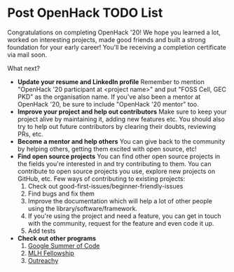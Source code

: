 # Post OpenHack TODO List

Congratulations on completing OpenHack '20! We hope you learned a lot, worked on interesting projects, made good friends and built a strong foundation for your early career! You'll be receiving a completion certificate via mail soon. 

What next?

* **Update your resume and LinkedIn profile** Remember to mention "OpenHack '20 participant at &lt;project name&gt;" and put "FOSS Cell, GEC PKD" as the organisation name. If you've also been a mentor at OpenHack '20, be sure to include "OpenHack '20 mentor" too. 
* **Improve your project and help out contributors** Make sure to keep your project alive by maintaining it, adding new features etc. You should also try to help out future contributors by clearing their doubts, reviewing PRs, etc. 
* **Become a mentor and help others** You can give back to the community by helping others, getting them excited with open source, etc! 
* **Find open source projects** You can find other open source projects in the fields you're interested in and try contributing to them. You can contribute to open source projects you use, explore new projects on GitHub, etc.  Few ways of contributing to existing projects:
  1. Check out good-first-issues/beginner-friendly-issues
  2. Find bugs and fix them
  3. Improve the documentation which will help a lot of other people using the library/software/framework.
  4. If you're using the project and need a feature, you can get in touch with the community, request for the feature and even code it up.
  5. Add tests 
* **Check out other programs**
  1. [Google Summer of Code](https://summerofcode.withgoogle.com/)
  2. [MLH Fellowship](https://fellowship.mlh.io/)
  3. [Outreachy](https://www.outreachy.org/)

